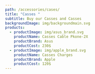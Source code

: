 ```yaml
---
path: /accessories/cases/
title: "Casses "
subtitle: Buy our Casses and Casses
backgroundImage: img/backgroundmain.svg
products:
  - productImage: img/asus_brand.svg
    productName: Casses Cable Pkone-2X
    productBrand: Asus
    productCost: 230$
  - productImage: img/apple_brand.svg
    productName: Casses Charges
    productBrand: Apple
    productCost: 120$
---
```

